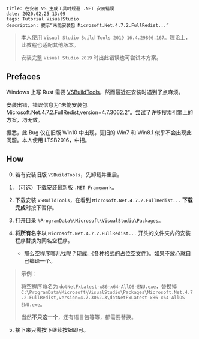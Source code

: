 ```
title: 在安装 VS 生成工具时规避 .NET 安装错误
date: 2020.02.25 13:09
tags: Tutorial VisualStudio
description: 提示“未能安装包 Microsoft.Net.4.7.2.FullRedist...”
```

> 本人使用 `Visual Studio Build Tools 2019 16.4.29806.167`。理论上，此教程也适配其他版本。
>
> 安装完整 `Visual Studio 2019` 时出此错误也可尝试本方案。

## Prefaces

Windows 上写 Rust 需要 [VSBuildTools](https://visualstudio.microsoft.com/downloads/#build-tools-for-visual-studio-2019)，然而最近在安装时遇到了点麻烦。

安装出错，错误信息为“未能安装包 Microsoft.Net.4.7.2.FullRedist,version=4.7.3062.2”。尝试了许多搜索引擎上的方案，均无效。

据悉，此 Bug 仅在旧版 Win10 中出现，更旧的 Win7 和 Win8.1 似乎不会出现此问题。本人使用 LTSB2016，中招。

## How

0. 若有安装旧版 `VSBuildTools`，先卸载并重启。

1. （可选）下载安装最新版 `.NET Framework`。

2. 下载安装 `VSBuildTools`，在看到 `Microsoft.Net.4.7.2.FullRedist...` **下载完成**时按下暂停。

3. 打开目录 `%ProgramData%\Microsoft\VisualStudio\Packages`。

4. 将**所有**名字以 `Microsoft.Net.4.7.2.FullRedist...` 开头的文件夹内的安装程序替换为同名空程序。
   - 那么空程序哪儿找呢？现成:[《各种格式的占位空文件》](/./post/202001252150/)。如果不放心就自己编译一个。

> 示例：
>
> 将空程序命名为 `dotNetFxLatest-x86-x64-AllOS-ENU.exe`，替换掉 `C:\ProgramData\Microsoft\VisualStudio\Packages\Microsoft.Net.4.7.2.FullRedist,version=4.7.3062.3\dotNetFxLatest-x86-x64-AllOS-ENU.exe`。
>
> 当然**不只这一个**，还有语言包等等，都需要替换。

5. 接下来只需按下继续按钮即可。
